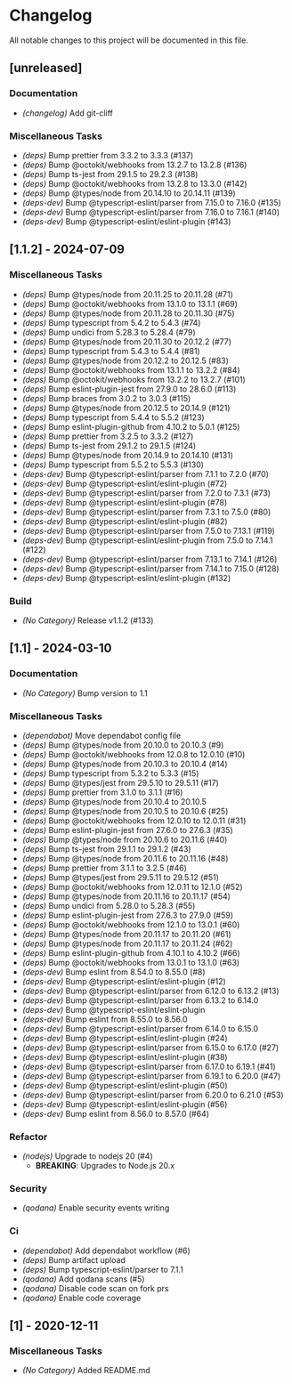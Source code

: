# Changelog

All notable changes to this project will be documented in this file.

## [unreleased]

### Documentation

- *(changelog)* Add git-cliff


### Miscellaneous Tasks

- *(deps)* Bump prettier from 3.3.2 to 3.3.3 (#137)
- *(deps)* Bump @octokit/webhooks from 13.2.7 to 13.2.8 (#136)
- *(deps)* Bump ts-jest from 29.1.5 to 29.2.3 (#138)
- *(deps)* Bump @octokit/webhooks from 13.2.8 to 13.3.0 (#142)
- *(deps)* Bump @types/node from 20.14.10 to 20.14.11 (#139)
- *(deps-dev)* Bump @typescript-eslint/parser from 7.15.0 to 7.16.0 (#135)
- *(deps-dev)* Bump @typescript-eslint/parser from 7.16.0 to 7.16.1 (#140)
- *(deps-dev)* Bump @typescript-eslint/eslint-plugin (#143)


## [1.1.2] - 2024-07-09

### Miscellaneous Tasks

- *(deps)* Bump @types/node from 20.11.25 to 20.11.28 (#71)
- *(deps)* Bump @octokit/webhooks from 13.1.0 to 13.1.1 (#69)
- *(deps)* Bump @types/node from 20.11.28 to 20.11.30 (#75)
- *(deps)* Bump typescript from 5.4.2 to 5.4.3 (#74)
- *(deps)* Bump undici from 5.28.3 to 5.28.4 (#79)
- *(deps)* Bump @types/node from 20.11.30 to 20.12.2 (#77)
- *(deps)* Bump typescript from 5.4.3 to 5.4.4 (#81)
- *(deps)* Bump @types/node from 20.12.2 to 20.12.5 (#83)
- *(deps)* Bump @octokit/webhooks from 13.1.1 to 13.2.2 (#84)
- *(deps)* Bump @octokit/webhooks from 13.2.2 to 13.2.7 (#101)
- *(deps)* Bump eslint-plugin-jest from 27.9.0 to 28.6.0 (#113)
- *(deps)* Bump braces from 3.0.2 to 3.0.3 (#115)
- *(deps)* Bump @types/node from 20.12.5 to 20.14.9 (#121)
- *(deps)* Bump typescript from 5.4.4 to 5.5.2 (#123)
- *(deps)* Bump eslint-plugin-github from 4.10.2 to 5.0.1 (#125)
- *(deps)* Bump prettier from 3.2.5 to 3.3.2 (#127)
- *(deps)* Bump ts-jest from 29.1.2 to 29.1.5 (#124)
- *(deps)* Bump @types/node from 20.14.9 to 20.14.10 (#131)
- *(deps)* Bump typescript from 5.5.2 to 5.5.3 (#130)
- *(deps-dev)* Bump @typescript-eslint/parser from 7.1.1 to 7.2.0 (#70)
- *(deps-dev)* Bump @typescript-eslint/eslint-plugin (#72)
- *(deps-dev)* Bump @typescript-eslint/parser from 7.2.0 to 7.3.1 (#73)
- *(deps-dev)* Bump @typescript-eslint/eslint-plugin (#78)
- *(deps-dev)* Bump @typescript-eslint/parser from 7.3.1 to 7.5.0 (#80)
- *(deps-dev)* Bump @typescript-eslint/eslint-plugin (#82)
- *(deps-dev)* Bump @typescript-eslint/parser from 7.5.0 to 7.13.1 (#119)
- *(deps-dev)* Bump @typescript-eslint/eslint-plugin from 7.5.0 to 7.14.1 (#122)
- *(deps-dev)* Bump @typescript-eslint/parser from 7.13.1 to 7.14.1 (#126)
- *(deps-dev)* Bump @typescript-eslint/parser from 7.14.1 to 7.15.0 (#128)
- *(deps-dev)* Bump @typescript-eslint/eslint-plugin (#132)


### Build

- *(No Category)* Release v1.1.2 (#133)


## [1.1] - 2024-03-10

### Documentation

- *(No Category)* Bump version to 1.1


### Miscellaneous Tasks

- *(dependabot)* Move dependabot config file
- *(deps)* Bump @types/node from 20.10.0 to 20.10.3 (#9)
- *(deps)* Bump @octokit/webhooks from 12.0.8 to 12.0.10 (#10)
- *(deps)* Bump @types/node from 20.10.3 to 20.10.4 (#14)
- *(deps)* Bump typescript from 5.3.2 to 5.3.3 (#15)
- *(deps)* Bump @types/jest from 29.5.10 to 29.5.11 (#17)
- *(deps)* Bump prettier from 3.1.0 to 3.1.1 (#16)
- *(deps)* Bump @types/node from 20.10.4 to 20.10.5
- *(deps)* Bump @types/node from 20.10.5 to 20.10.6 (#25)
- *(deps)* Bump @octokit/webhooks from 12.0.10 to 12.0.11 (#31)
- *(deps)* Bump eslint-plugin-jest from 27.6.0 to 27.6.3 (#35)
- *(deps)* Bump @types/node from 20.10.6 to 20.11.6 (#40)
- *(deps)* Bump ts-jest from 29.1.1 to 29.1.2 (#43)
- *(deps)* Bump @types/node from 20.11.6 to 20.11.16 (#48)
- *(deps)* Bump prettier from 3.1.1 to 3.2.5 (#46)
- *(deps)* Bump @types/jest from 29.5.11 to 29.5.12 (#51)
- *(deps)* Bump @octokit/webhooks from 12.0.11 to 12.1.0 (#52)
- *(deps)* Bump @types/node from 20.11.16 to 20.11.17 (#54)
- *(deps)* Bump undici from 5.28.0 to 5.28.3 (#55)
- *(deps)* Bump eslint-plugin-jest from 27.6.3 to 27.9.0 (#59)
- *(deps)* Bump @octokit/webhooks from 12.1.0 to 13.0.1 (#60)
- *(deps)* Bump @types/node from 20.11.17 to 20.11.20 (#61)
- *(deps)* Bump @types/node from 20.11.17 to 20.11.24 (#62)
- *(deps)* Bump eslint-plugin-github from 4.10.1 to 4.10.2 (#66)
- *(deps)* Bump @octokit/webhooks from 13.0.1 to 13.1.0 (#63)
- *(deps-dev)* Bump eslint from 8.54.0 to 8.55.0 (#8)
- *(deps-dev)* Bump @typescript-eslint/eslint-plugin (#12)
- *(deps-dev)* Bump @typescript-eslint/parser from 6.12.0 to 6.13.2 (#13)
- *(deps-dev)* Bump @typescript-eslint/parser from 6.13.2 to 6.14.0
- *(deps-dev)* Bump @typescript-eslint/eslint-plugin
- *(deps-dev)* Bump eslint from 8.55.0 to 8.56.0
- *(deps-dev)* Bump @typescript-eslint/parser from 6.14.0 to 6.15.0
- *(deps-dev)* Bump @typescript-eslint/eslint-plugin (#24)
- *(deps-dev)* Bump @typescript-eslint/parser from 6.15.0 to 6.17.0 (#27)
- *(deps-dev)* Bump @typescript-eslint/eslint-plugin (#38)
- *(deps-dev)* Bump @typescript-eslint/parser from 6.17.0 to 6.19.1 (#41)
- *(deps-dev)* Bump @typescript-eslint/parser from 6.19.1 to 6.20.0 (#47)
- *(deps-dev)* Bump @typescript-eslint/eslint-plugin (#50)
- *(deps-dev)* Bump @typescript-eslint/parser from 6.20.0 to 6.21.0 (#53)
- *(deps-dev)* Bump @typescript-eslint/eslint-plugin (#56)
- *(deps-dev)* Bump eslint from 8.56.0 to 8.57.0 (#64)


### Refactor

- *(nodejs)* Upgrade to nodejs 20 (#4)
  - **BREAKING**: Upgrades to Node.js 20.x


### Security

- *(qodana)* Enable security events writing


### Ci

- *(dependabot)* Add dependabot workflow (#6)
- *(deps)* Bump artifact upload
- *(deps)* Bump typescript-eslint/parser to 7.1.1
- *(qodana)* Add qodana scans (#5)
- *(qodana)* Disable code scan on fork prs
- *(qodana)* Enable code coverage


## [1] - 2020-12-11

### Miscellaneous Tasks

- *(No Category)* Added README.md


<!-- generated by git-cliff -->

